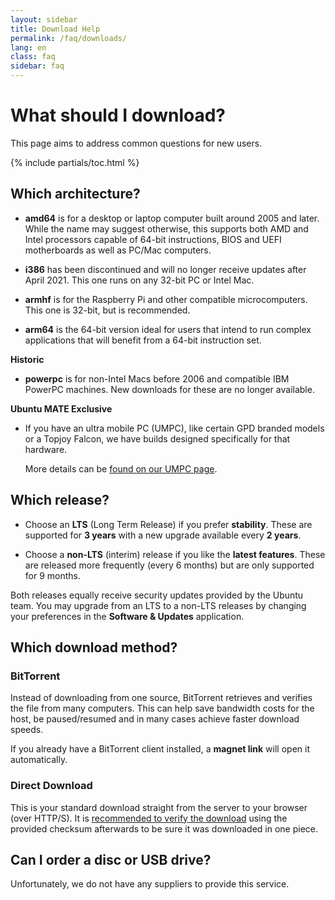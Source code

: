 ```yaml
---
layout: sidebar
title: Download Help
permalink: /faq/downloads/
lang: en
class: faq
sidebar: faq
---
```


# What should I download?

This page aims to address common questions for new users.

{% include partials/toc.html %}

## Which architecture?

* **amd64** is for a desktop or laptop computer built around 2005 and later.
While the name may suggest otherwise, this supports both AMD and Intel processors
capable of 64-bit instructions, BIOS and UEFI motherboards
as well as PC/Mac computers.

* **i386** has been discontinued and will no longer receive updates after April 2021.
This one runs on any 32-bit PC or Intel Mac.

* **armhf** is for the Raspberry Pi and other compatible microcomputers.
This one is 32-bit, but is recommended.

* **arm64** is the 64-bit version ideal for users that intend to run complex
applications that will benefit from a 64-bit instruction set.

**Historic**

* **powerpc** is for non-Intel Macs before 2006 and compatible IBM PowerPC
machines. New downloads for these are no longer available.

**Ubuntu MATE Exclusive**

* If you have an ultra mobile PC (UMPC), like certain GPD branded
  models or a Topjoy Falcon, we have builds designed specifically for that
  hardware.

  More details can be [found on our UMPC page](/ports/umpcs/).


## Which release?

* Choose an **LTS** (Long Term Release) if you prefer **stability**. These are supported for
**3 years** with a new upgrade available every **2 years**.

* Choose a **non-LTS** (interim) release if you like the **latest features**.
These are released more frequently (every 6 months) but are only supported for
9 months.

Both releases equally receive security updates provided by the Ubuntu team.
You may upgrade from an LTS to a non-LTS releases by changing your preferences in
the **Software & Updates** application.


## Which download method?

### BitTorrent

Instead of downloading from one source, BitTorrent retrieves and verifies the
file from many computers. This can help save bandwidth costs for the host, be
paused/resumed and in many cases achieve faster download speeds.

If you already have a BitTorrent client installed, a **magnet link** will
open it automatically.


### Direct Download

This is your standard download straight from the server to your browser (over
HTTP/S). It is [recommended to verify the download](/faq/verify-download-quick/)
using the provided checksum afterwards to be sure it was downloaded in one piece.


## Can I order a disc or USB drive?

Unfortunately, we do not have any suppliers to provide this service.
